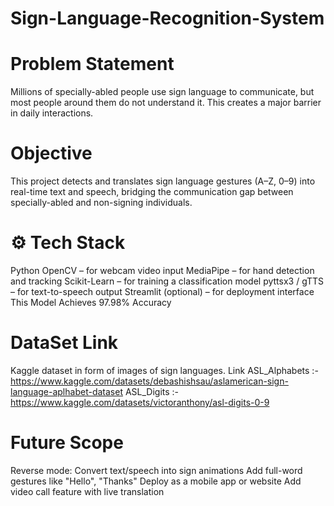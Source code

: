 # Sign-Language-Recognition-System
# Problem Statement
Millions of specially-abled people use sign language to communicate, but most people around them do not understand it. This creates a major barrier in daily interactions.

# Objective
This project detects and translates sign language gestures (A–Z, 0–9) into real-time text and speech, bridging the communication gap between specially-abled and non-signing individuals.

# ⚙️ Tech Stack
Python
OpenCV – for webcam video input
MediaPipe – for hand detection and tracking
Scikit-Learn – for training a classification model
pyttsx3 / gTTS – for text-to-speech output
Streamlit (optional) – for deployment interface
This Model Achieves 97.98% Accuracy

# DataSet Link
Kaggle dataset in form of images of sign languages. 
Link 
ASL_Alphabets :- https://www.kaggle.com/datasets/debashishsau/aslamerican-sign-language-aplhabet-dataset 
ASL_Digits :- https://www.kaggle.com/datasets/victoranthony/asl-digits-0-9

# Future Scope
Reverse mode: Convert text/speech into sign animations
Add full-word gestures like "Hello", "Thanks"
Deploy as a mobile app or website
Add video call feature with live translation
